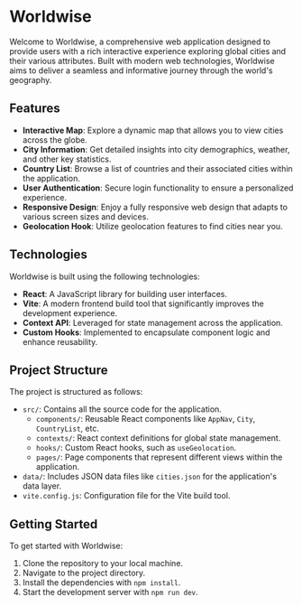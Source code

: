 # Worldwise

Welcome to Worldwise, a comprehensive web application designed to provide users with a rich interactive experience exploring global cities and their various attributes. Built with modern web technologies, Worldwise aims to deliver a seamless and informative journey through the world's geography.

## Features

- **Interactive Map**: Explore a dynamic map that allows you to view cities across the globe.
- **City Information**: Get detailed insights into city demographics, weather, and other key statistics.
- **Country List**: Browse a list of countries and their associated cities within the application.
- **User Authentication**: Secure login functionality to ensure a personalized experience.
- **Responsive Design**: Enjoy a fully responsive web design that adapts to various screen sizes and devices.
- **Geolocation Hook**: Utilize geolocation features to find cities near you.

## Technologies

Worldwise is built using the following technologies:

- **React**: A JavaScript library for building user interfaces.
- **Vite**: A modern frontend build tool that significantly improves the development experience.
- **Context API**: Leveraged for state management across the application.
- **Custom Hooks**: Implemented to encapsulate component logic and enhance reusability.

## Project Structure

The project is structured as follows:

- `src/`: Contains all the source code for the application.
  - `components/`: Reusable React components like `AppNav`, `City`, `CountryList`, etc.
  - `contexts/`: React context definitions for global state management.
  - `hooks/`: Custom React hooks, such as `useGeolocation`.
  - `pages/`: Page components that represent different views within the application.
- `data/`: Includes JSON data files like `cities.json` for the application's data layer.
- `vite.config.js`: Configuration file for the Vite build tool.

## Getting Started

To get started with Worldwise:

1. Clone the repository to your local machine.
2. Navigate to the project directory.
3. Install the dependencies with `npm install`.
4. Start the development server with `npm run dev`.
